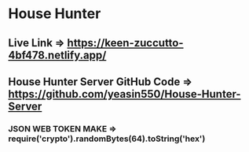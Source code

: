 # House Hunter 
## Live Link =>  https://keen-zuccutto-4bf478.netlify.app/
## House Hunter Server GitHub Code => https://github.com/yeasin550/House-Hunter-Server

### JSON WEB TOKEN MAKE => require('crypto').randomBytes(64).toString('hex')